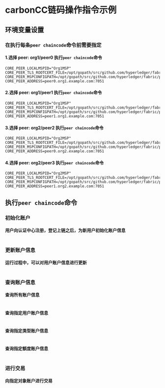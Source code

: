 # carbonCC链码操作指令示例

## 环境变量设置

### 在执行每条`peer chaincode`命令前需要指定

#### 1.选择 peer: org1/peer0 执行`peer chaincode`命令

```shell
CORE_PEER_LOCALMSPID="Org1MSP"
CORE_PEER_TLS_ROOTCERT_FILE=/opt/gopath/src/github.com/hyperledger/fabric/peer/crypto/peerOrganizations/org1.example.com/peers/peer0.org1.example.com/tls/ca.crt
CORE_PEER_MSPCONFIGPATH=/opt/gopath/src/github.com/hyperledger/fabric/peer/crypto/peerOrganizations/org1.example.com/users/Admin@org1.example.com/msp
CORE_PEER_ADDRESS=peer0.org1.example.com:7051
```

#### 2.选择 peer: org1/peer1 执行`peer chaincode`命令

```shell
CORE_PEER_LOCALMSPID="Org1MSP"
CORE_PEER_TLS_ROOTCERT_FILE=/opt/gopath/src/github.com/hyperledger/fabric/peer/crypto/peerOrganizations/org1.example.com/peers/peer0.org1.example.com/tls/ca.crt
CORE_PEER_MSPCONFIGPATH=/opt/gopath/src/github.com/hyperledger/fabric/peer/crypto/peerOrganizations/org1.example.com/users/Admin@org1.example.com/msp
CORE_PEER_ADDRESS=peer1.org1.example.com:7051
```

#### 3.选择 peer: org2/peer2 执行`peer chaincode`命令

```shell
CORE_PEER_LOCALMSPID="Org2MSP"
CORE_PEER_TLS_ROOTCERT_FILE=/opt/gopath/src/github.com/hyperledger/fabric/peer/crypto/peerOrganizations/org2.example.com/peers/peer0.org2.example.com/tls/ca.crt
CORE_PEER_MSPCONFIGPATH=/opt/gopath/src/github.com/hyperledger/fabric/peer/crypto/peerOrganizations/org2.example.com/users/Admin@org2.example.com/msp
CORE_PEER_ADDRESS=peer0.org2.example.com:7051
```

#### 4.选择 peer: org2/peer3 执行`peer chaincode`命令

```shell
CORE_PEER_LOCALMSPID="Org2MSP"
CORE_PEER_TLS_ROOTCERT_FILE=/opt/gopath/src/github.com/hyperledger/fabric/peer/crypto/peerOrganizations/org2.example.com/peers/peer0.org2.example.com/tls/ca.crt
CORE_PEER_MSPCONFIGPATH=/opt/gopath/src/github.com/hyperledger/fabric/peer/crypto/peerOrganizations/org2.example.com/users/Admin@org2.example.com/msp
CORE_PEER_ADDRESS=peer1.org2.example.com:7051
```

## 执行`peer chaincode`命令

### 初始化账户

#### 用户向认证中心注册，登记上链之后，为新用户初始化账户信息

```shell
```

### 更新账户信息

#### 运行过程中，可以对用户账户信息进行更新

```shell
```

### 查询账户信息

#### 查询所有账户信息

```shell
```

#### 查询指定用户账户信息

```shell
```

#### 查询指定类型账户信息

```shell
```

#### 查询指定额度账户信息

```shell
```

### 进行交易

#### 向指定对象账户进行交易

```shell
```